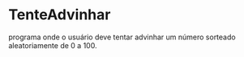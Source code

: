 # TenteAdvinhar
programa onde o usuário deve tentar advinhar um número sorteado aleatoriamente de 0 a 100.
